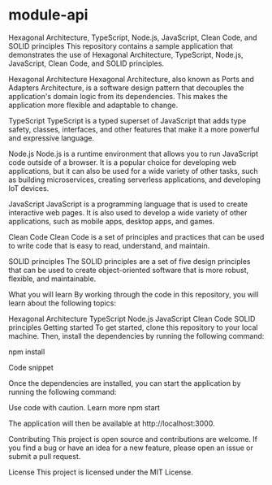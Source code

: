 # module-api

Hexagonal Architecture, TypeScript, Node.js, JavaScript, Clean Code, and SOLID principles
This repository contains a sample application that demonstrates the use of Hexagonal Architecture, TypeScript, Node.js, JavaScript, Clean Code, and SOLID principles.

Hexagonal Architecture
Hexagonal Architecture, also known as Ports and Adapters Architecture, is a software design pattern that decouples the application's domain logic from its dependencies. This makes the application more flexible and adaptable to change.

TypeScript
TypeScript is a typed superset of JavaScript that adds type safety, classes, interfaces, and other features that make it a more powerful and expressive language.

Node.js
Node.js is a runtime environment that allows you to run JavaScript code outside of a browser. It is a popular choice for developing web applications, but it can also be used for a wide variety of other tasks, such as building microservices, creating serverless applications, and developing IoT devices.

JavaScript
JavaScript is a programming language that is used to create interactive web pages. It is also used to develop a wide variety of other applications, such as mobile apps, desktop apps, and games.

Clean Code
Clean Code is a set of principles and practices that can be used to write code that is easy to read, understand, and maintain.

SOLID principles
The SOLID principles are a set of five design principles that can be used to create object-oriented software that is more robust, flexible, and maintainable.

What you will learn
By working through the code in this repository, you will learn about the following topics:

Hexagonal Architecture
TypeScript
Node.js
JavaScript
Clean Code
SOLID principles
Getting started
To get started, clone this repository to your local machine. Then, install the dependencies by running the following command:

npm install

Code snippet

Once the dependencies are installed, you can start the application by running the following command:

Use code with caution. Learn more
npm start

The application will then be available at http://localhost:3000.

Contributing
This project is open source and contributions are welcome. If you find a bug or have an idea for a new feature, please open an issue or submit a pull request.

License
This project is licensed under the MIT License.
